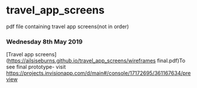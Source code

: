 # travel_app_screens
pdf file containing travel app screens(not in order)


### Wednesday 8th May 2019

[Travel app screens](https://ailsiseburns.github.io/travel_app_screens/wireframes final.pdf)To see final prototype- visit https://projects.invisionapp.com/d/main#/console/17172695/361167634/preview  